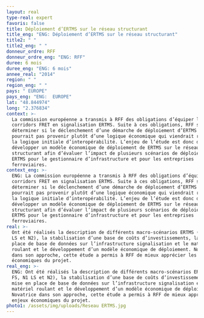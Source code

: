 ```yaml
---
layout: real
type-real: expert
favoris: false
title: Déploiement d’ERTMS sur le réseau structurant
title_eng: "ENG: Déploiement d’ERTMS sur le réseau structurant"
title2: " "
title2_eng: " "
donneur_ordre: RFF
donneur_ordre_eng: "ENG: RFF"
duree: 6 mois
duree_eng: "ENG: 6 mois"
annee_real: "2014"
region: " "
region_eng: " "
pays: " EUROPE"
pays_eng: "ENG:  EUROPE"
lat: "48.844974"
long: "2.376834"
context: >-
  La commission européenne a transmis à RFF des obligations d’équiper les
  corridors FRET en signalisation ERTMS. Suite à ces obligations, RFF souhaite
  déterminer si le déclenchement d’une démarche de déploiement d’ERTMS ne
  pourrait pas provenir plutôt d’une logique économique qui viendrait renforcer
  la logique initiale d’interopérabilité. L’enjeu de l’étude est donc de
  développer un modèle économique de déploiement de ERTMS sur le réseau
  structurant afin d’évaluer l’impact de plusieurs scénarios de déploiement
  ERTMS pour le gestionnaire d’infrastructure et pour les entreprises
  ferroviaires.
context_eng: >-
  ENG: La commission européenne a transmis à RFF des obligations d’équiper les
  corridors FRET en signalisation ERTMS. Suite à ces obligations, RFF souhaite
  déterminer si le déclenchement d’une démarche de déploiement d’ERTMS ne
  pourrait pas provenir plutôt d’une logique économique qui viendrait renforcer
  la logique initiale d’interopérabilité. L’enjeu de l’étude est donc de
  développer un modèle économique de déploiement de ERTMS sur le réseau
  structurant afin d’évaluer l’impact de plusieurs scénarios de déploiement
  ERTMS pour le gestionnaire d’infrastructure et pour les entreprises
  ferroviaires.
real: >-
  Ont été réalisés la description de différents macro-scénarios ERTMS (N1 FS, N1
  LS et N2), la stabilisation d’une base de coûts d’investissements, la mise en
  place de base de données sur l’infrastructure signalisation et le matériel
  roulant et le développement d’un modèle économique de déploiement. Novatrice
  dans son approche, cette étude a permis à RFF de mieux apprécier les enjeux
  économiques du projet.
real_eng: >-
  ENG: Ont été réalisés la description de différents macro-scénarios ERTMS (N1
  FS, N1 LS et N2), la stabilisation d’une base de coûts d’investissements, la
  mise en place de base de données sur l’infrastructure signalisation et le
  matériel roulant et le développement d’un modèle économique de déploiement.
  Novatrice dans son approche, cette étude a permis à RFF de mieux apprécier les
  enjeux économiques du projet.
photo1: /assets/img/uploads/Reseau ERTMS.jpg
---
```


